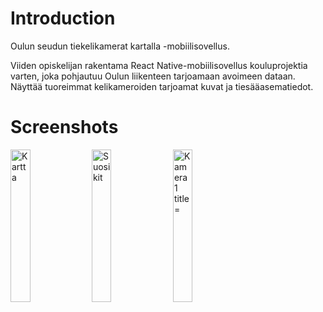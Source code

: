 # Introduction
Oulun seudun tiekelikamerat kartalla -mobiilisovellus.

Viiden opiskelijan rakentama React Native-mobiilisovellus kouluprojektia varten, joka pohjautuu Oulun liikenteen tarjoamaan avoimeen dataan. Näyttää tuoreimmat kelikameroiden tarjoamat kuvat ja tiesääasematiedot.

# Screenshots
<div>
<img src="https://user-images.githubusercontent.com/105000274/166963119-e19882b9-d459-4c2c-b200-87115b2af483.png" width="25%" height="25%" alt="Kartta" title="Kartta">
<img src="https://user-images.githubusercontent.com/105000274/166963135-c428283d-6e90-49e1-8a79-97f28239bc8a.png" width="25%" height="25%" alt="Suosikit" title="Suosikit">
<img src="https://user-images.githubusercontent.com/105000274/166963141-c245191b-3087-4c7a-974d-e73c45411c9b.png" width="25%" height="25%" alt="Kamera 1 title="Kamera 1>
</div>
